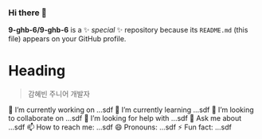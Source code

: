 ### Hi there 👋


**9-ghb-6/9-ghb-6** is a ✨ _special_ ✨ repository because its `README.md` (this file) appears on your GitHub profile.
# Heading 
> 감혜빈
> 주니어 개발자

🔭 I’m currently working on ...sdf
🌱 I’m currently learning ...sdf
👯 I’m looking to collaborate on ...sdf
🤔 I’m looking for help with ...sdf
💬 Ask me about ...sdf
📫 How to reach me: ...sdf
😄 Pronouns: ...sdf
⚡ Fun fact: ...sdf
